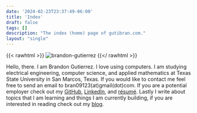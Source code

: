 ```yaml
---
date: '2024-02-23T23:37:49-06:00'
title: 'Index'
draft: false
tags: []
description: "The index (home) page of gutibran.com."
layout: "single"
---
```


{{< rawhtml >}}
<img class="content-image" src="/images/brandon-gutierrez.jpg" alt="brandon-gutierrez" />
{{</ rawhtml >}}

Hello, there. I am Brandon Gutierrez. I love using computers. I am studying electrical engineering, computer science, and applied mathematics at Texas State University in San Marcos, Texas. If you would like to contact me feel free to send an email to bran09123(at)gmail(dot)com. If you are a potential employer check out my [GitHub](https://github.com/gutibran), [LinkedIn](https://www.linkedin.com/in/gutibran), and [résumé](/brandon-gutierrez-résumé.pdf). Lastly I write about topics that I am learning and things I am currently building, if you are interested in reading check out my [blog](/blog).
